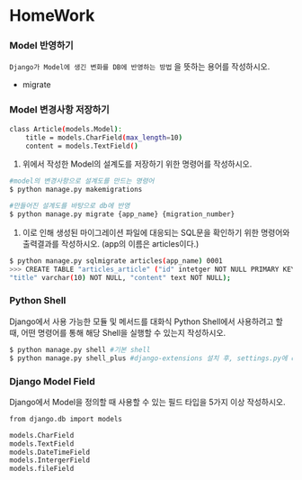 # HomeWork
### Model 반영하기

`Django가 Model에 생긴 변화를 DB에 반영하는 방법` 을 뜻하는 용어를 작성하시오.

- migrate

### Model 변경사항 저장하기

```bash
class Article(models.Model):
    title = models.CharField(max_length=10)
    content = models.TextField()
```

1. 위에서 작성한 Model의 설계도를 저장하기 위한 명령어를 작성하시오.

```bash
#model의 변경사항으로 설계도를 만드는 명령어 
$ python manage.py makemigrations

#만들어진 설계도를 바탕으로 db에 반영 
$ python manage.py migrate {app_name} {migration_number}
```



1. 이로 인해 생성된 마이그레이션 파일에 대응되는 SQL문을 확인하기 위한 명령어와 출력결과를 작성하시오. (app의 이름은 articles이다.)

```bash
$ python manage.py sqlmigrate articles(app_name) 0001
>>> CREATE TABLE "articles_article" ("id" intetger NOT NULL PRIMARY KEY AUTOINCREMENT
"title" varchar(10) NOT NULL, "content" text NOT NULL);
```



  

### Python Shell

Django에서 사용 가능한 모듈 및 메서드를 대화식 Python Shell에서 사용하려고 할 때,
어떤 명령어를 통해 해당 Shell을 실행할 수 있는지 작성하시오.

```bash
$ python manage.py shell #기본 shell
$ python manage.py shell_plus #django-extensions 설치 후, settings.py에 django_extensions 설정
```



### Django Model Field

Django에서 Model을 정의할 때 사용할 수 있는 필드 타입을 5가지 이상 작성하시오.

```bash
from django.db import models

models.CharField
models.TextField
models.DateTimeField
models.IntergerField
models.fileField
```

